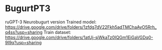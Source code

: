 # BugurtPT3
ruGPT-3 Neurobugurt version 
Trained model: https://drive.google.com/drive/folders/1zfdg7dV22Fkh5adTMChaAyO5Rrh_q4ss?usp=sharing
Train dataset: https://drive.google.com/drive/folders/1atUj-sjWkaTz0IQGm1EiGaVGDq0-9I9q?usp=sharing
